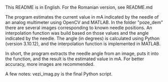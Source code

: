 This README is in English.
For the Romanian version, see README.md

The program estimates the current value in mA indicated by the needle of an analog multimeter using OpenCV and MATLAB.
In the folder "poze_dem" there are several images corresponding to known needle positions.
An interpolation function was build based on those values and the angle indicated by the needle.
The angle (in degrees) is calculated using Python (version 3.10.12), and the interpolation function is implemented in MATLAB.

In short, the program extracts the needle angle from an image, puts it into the function, and the result is the estimated value in mA.
For better accuracy, more images are recommended.

A few notes:
vezi_imag.py is the final Python script.
